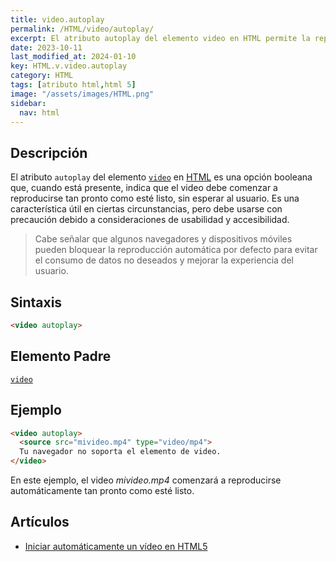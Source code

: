 ```yaml
---
title: video.autoplay
permalink: /HTML/video/autoplay/
excerpt: El atributo autoplay del elemento video en HTML permite la reproducción automática del video sin intervención del usuario.
date: 2023-10-11
last_modified_at: 2024-01-10
key: HTML.v.video.autoplay
category: HTML
tags: [atributo html,html 5]
image: "/assets/images/HTML.png"
sidebar:
  nav: html
---
```


## Descripción


El atributo `autoplay` del elemento [`video`](https://www.w3api.com/HTML/video/) en [HTML](https://www.manualweb.net/html/) es una opción booleana que, cuando está presente, indica que el video debe comenzar a reproducirse tan pronto como esté listo, sin esperar al usuario. Es una característica útil en ciertas circunstancias, pero debe usarse con precaución debido a consideraciones de usabilidad y accesibilidad.


> Cabe señalar que algunos navegadores y dispositivos móviles pueden bloquear la reproducción automática por defecto para evitar el consumo de datos no deseados y mejorar la experiencia del usuario.


## Sintaxis


```html
<video autoplay>
```


## Elemento Padre


[`video`](https://www.w3api.com/HTML/video/)


## Ejemplo


```html
<video autoplay>
  <source src="mivideo.mp4" type="video/mp4">
  Tu navegador no soporta el elemento de video.
</video>

```


En este ejemplo, el video _mivideo.mp4_ comenzará a reproducirse automáticamente tan pronto como esté listo.


## Artículos

- [Iniciar automáticamente un vídeo en HTML5](https://lineadecodigo.com/html5/iniciar-automaticamente-un-video-en-html5/)
